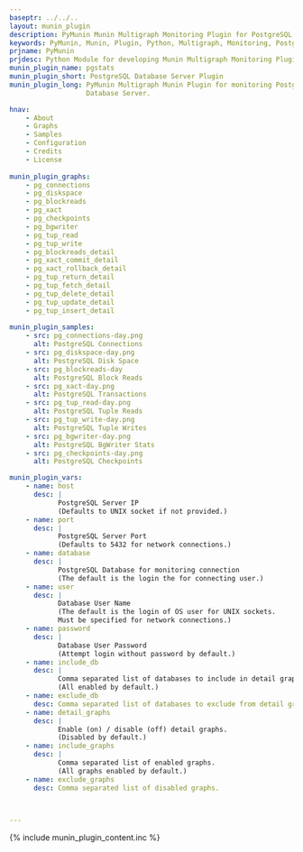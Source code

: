 ```yaml
---
baseptr: ../../..
layout: munin_plugin
description: PyMunin Munin Multigraph Monitoring Plugin for PostgreSQL Database Server in Python.
keywords: PyMunin, Munin, Plugin, Python, Multigraph, Monitoring, PostgreSQL, Database
prjname: PyMunin
prjdesc: Python Module for developing Munin Multigraph Monitoring Plugins
munin_plugin_name: pgstats
munin_plugin_short: PostgreSQL Database Server Plugin
munin_plugin_long: PyMunin Multigraph Munin Plugin for monitoring PostgreSQL 
                   Database Server.

hnav:
    - About
    - Graphs
    - Samples
    - Configuration
    - Credits
    - License
                   
munin_plugin_graphs:
    - pg_connections
    - pg_diskspace
    - pg_blockreads
    - pg_xact
    - pg_checkpoints
    - pg_bgwriter
    - pg_tup_read
    - pg_tup_write
    - pg_blockreads_detail
    - pg_xact_commit_detail
    - pg_xact_rollback_detail
    - pg_tup_return_detail
    - pg_tup_fetch_detail
    - pg_tup_delete_detail
    - pg_tup_update_detail
    - pg_tup_insert_detail
    
munin_plugin_samples:
    - src: pg_connections-day.png
      alt: PostgreSQL Connections
    - src: pg_diskspace-day.png
      alt: PostgreSQL Disk Space
    - src: pg_blockreads-day
      alt: PostgreSQL Block Reads
    - src: pg_xact-day.png
      alt: PostgreSQL Transactions
    - src: pg_tup_read-day.png
      alt: PostgreSQL Tuple Reads
    - src: pg_tup_write-day.png
      alt: PostgreSQL Tuple Writes
    - src: pg_bgwriter-day.png
      alt: PostgreSQL BgWriter Stats
    - src: pg_checkpoints-day.png
      alt: PostgreSQL Checkpoints

munin_plugin_vars:
    - name: host
      desc: |
            PostgreSQL Server IP
            (Defaults to UNIX socket if not provided.)
    - name: port
      desc: | 
            PostgreSQL Server Port
            (Defaults to 5432 for network connections.)
    - name: database
      desc: |
            PostgreSQL Database for monitoring connection
            (The default is the login the for connecting user.)
    - name: user
      desc: |
            Database User Name
            (The default is the login of OS user for UNIX sockets.
            Must be specified for network connections.)
    - name: password
      desc: |
            Database User Password
            (Attempt login without password by default.)
    - name: include_db
      desc: |
            Comma separated list of databases to include in detail graphs.
            (All enabled by default.)
    - name: exclude_db
      desc: Comma separated list of databases to exclude from detail graphs.
    - name: detail_graphs
      desc: | 
            Enable (on) / disable (off) detail graphs.
            (Disabled by default.)
    - name: include_graphs
      desc: |
            Comma separated list of enabled graphs.
            (All graphs enabled by default.)
    - name: exclude_graphs
      desc: Comma separated list of disabled graphs.


    
---
```


{% include munin_plugin_content.inc %}
